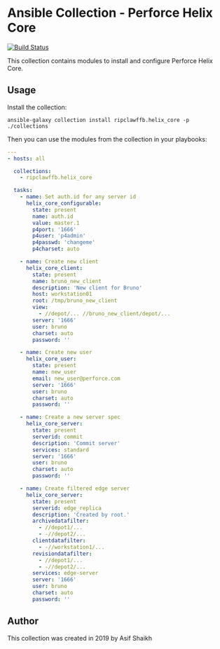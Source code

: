 # Ansible Collection - Perforce Helix Core

[![Build Status](https://travis-ci.org/ripclawffb/ansible-collection-helix-core.svg?branch=master)](https://travis-ci.org/ripclawffb/ansible-collection-helix-core)

This collection contains modules to install and configure Perforce Helix Core.

## Usage

Install the collection:

    ansible-galaxy collection install ripclawffb.helix_core -p ./collections

Then you can use the modules from the collection in your playbooks:

```yaml
---
- hosts: all

  collections:
    - ripclawffb.helix_core

  tasks:
    - name: Set auth.id for any server id
      helix_core_configurable:
        state: present
        name: auth.id
        value: master.1
        p4port: '1666'
        p4user: 'p4admin'
        p4passwd: 'changeme'
        p4charset: auto

    - name: Create new client
      helix_core_client:
        state: present
        name: bruno_new_client
        description: 'New client for Bruno'
        host: workstation01
        root: /tmp/bruno_new_client
        view:
          - //depot/... //bruno_new_client/depot/...
        server: '1666'
        user: bruno
        charset: auto
        password: ''

    - name: Create new user
      helix_core_user:
        state: present
        name: new_user
        email: new_user@perforce.com
        server: '1666'
        user: bruno
        charset: auto
        password: ''

    - name: Create a new server spec
      helix_core_server:
        state: present
        serverid: commit
        description: 'Commit server'
        services: standard
        server: '1666'
        user: bruno
        charset: auto
        password: ''

    - name: Create filtered edge server
      helix_core_server:
        state: present
        serverid: edge_replica
        description: 'Created by root.'
        archivedatafilter:
          - //depot1/...
          - -//depot2/...
        clientdatafilter:
          - -//workstation1/...
        revisiondatafilter:
          - //depot1/...
          - -//depot2/...
        services: edge-server
        server: '1666'
        user: bruno
        charset: auto
        password: ''
```

## Author

This collection was created in 2019 by Asif Shaikh
